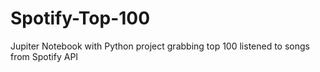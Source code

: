 # Spotify-Top-100

Jupiter Notebook with Python project grabbing top 100 listened to songs from Spotify API


